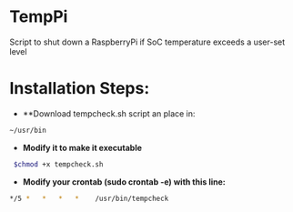 TempPi
======

Script to shut down a RaspberryPi if SoC temperature exceeds a user-set level

# Installation Steps:

* **Download tempcheck.sh script an place in:

```bash
~/usr/bin
```

* **Modify it to make it executable**

```bash
 $chmod +x tempcheck.sh
```

* **Modify your crontab (sudo crontab -e) with this line:**

```bash
*/5 *   *   *   *    /usr/bin/tempcheck
```
